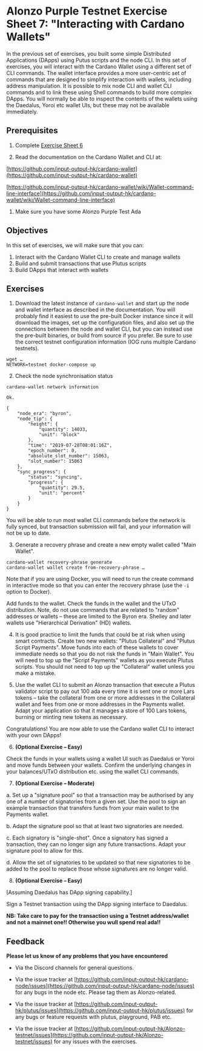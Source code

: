 # Alonzo Purple Testnet Exercise Sheet 7: "Interacting with Cardano Wallets"

In the previous set of exercises, you built some simple Distributed Applications (DApps) using Putus scripts and the node CLI. In this set of exercises, you will interact with the Cardano Wallet using a different set of CLI commands. The wallet interface provides a more user-centric set of commands that are designed to simplify interaction with wallets, including address manipulation. It is possible to mix node CLI and wallet CLI commands and to link these using Shell commands to build more complex DApps. You will normally be able to inspect the contents of the wallets using the Daedalus, Yoroi etc wallet UIs, but these may not be available immediately.

## Prerequisites

1. Complete [Exercise Sheet 6](6_Alonzo-purple-exercise-6.md)

2. Read the documentation on the Cardano Wallet and CLI at:


[https://github.com/input-output-hk/cardano-wallet](https://github.com/input-output-hk/cardano-wallet)

[https://github.com/input-output-hk/cardano-wallet/wiki/Wallet-command-line-interface](https://github.com/input-output-hk/cardano-wallet/wiki/Wallet-command-line-interface)

1. Make sure you have some Alonzo Purple Test Ada

## Objectives

In this set of exercises, we will make sure that you can:

1. Interact with the Cardano Wallet CLI to create and manage wallets
2. Build and submit transactions that use Plutus scripts
3. Build DApps that interact with wallets

## Exercises

1. Download the latest instance of `cardano-wallet` and start up the node and wallet interface as described in the documentation. You will probably find it easiest to use the pre-built Docker instance since it will download the images, set up the configuration files, and also set up the connections between the node and wallet CLI, but you can instead use the pre-built binaries, or build from source if you prefer. Be sure to use the correct testnet configuration information (IOG runs multiple Cardano testnets).

```
wget …
NETWORK=testnet docker-compose up
```

2. Check the node synchronisation status

```
cardano-wallet network information

Ok.

{
    "node_era": "byron",
    "node_tip": {
        "height": {
            "quantity": 14033,
            "unit": "block"
        },
        "time": "2019-07-28T08:01:16Z",
        "epoch_number": 0,
        "absolute_slot_number": 15063,
        "slot_number": 15063
    },
    "sync_progress": {
        "status": "syncing",
        "progress": {
            "quantity": 29.5,
            "unit": "percent"
        }
    }
}

```

You will be able to run most wallet CLI commands before the network is fully synced, but transaction submission will fail, and your information will not be up to date.

3. Generate a recovery phrase and create a new empty wallet called "Main Wallet".

```
cardano-wallet recovery-phrase generate
cardano-wallet wallet create from-recovery-phrase …
```

Note that if you are using Docker, you will need to run the create command in interactive mode so that you can enter the recovery phrase (use the `-i` option to Docker).

Add funds to the wallet. Check the funds in the wallet and the UTxO distribution. Note, do not use commands that are related to "random" addresses or wallets – these are limited to the Byron era. Shelley and later wallets use "Hierarchical Derivation" (HD) wallets.

4. It is good practice to limit the funds that could be at risk when using smart contracts. Create two new wallets: "Plutus Collateral" and "Plutus Script Payments". Move funds into each of these wallets to cover immediate needs so that you do not risk the funds in "Main Wallet". You will need to top up the "Script Payments" wallets as you execute Plutus scripts. You should not need to top up the "Collateral" wallet unless you make a mistake.

5. Use the wallet CLI to submit an Alonzo transaction that execute a Plutus validator script to pay out 100 ada every time it is sent one or more Lars tokens – take the collateral from one or more addresses in the Collateral wallet and fees from one or more addresses in the Payments wallet. Adapt your application so that it manages a store of 100 Lars tokens, burning or minting new tokens as necessary.

Congratulations! You are now able to use the Cardano wallet CLI to interact with your own DApps!

6. **(Optional Exercise – Easy)**

Check the funds in your wallets using a wallet UI such as Daedalus or Yoroi and move funds between your wallets. Confirm the underlying changes in your balances/UTxO distribution etc. using the wallet CLI commands.


7. **(Optional Exercise – Moderate)**

a. Set up a "signature pool" so that a transaction may be authorised by any one of a number of signatories from a given set. Use the pool to sign an example transaction that transfers funds from your main wallet to the Payments wallet.

b. Adapt the signature pool so that at least two signatories are needed.

c. Each signatory is "single-shot". Once a signatory has signed a transaction, they can no longer sign any future transactions. Adapt your signature pool to allow for this.

d. Allow the set of signatories to be updated so that new signatories to be added to the pool to replace those whose signatures are no longer valid.

8. **(Optional Exercise – Easy)**

[Assuming Daedalus has DApp signing capability.]

Sign a Testnet transaction using the DApp signing interface to Daedalus. 

**NB: Take care to pay for the transaction using a Testnet address/wallet and not a mainnet one!! Otherwise you wull spend real ada!!**

## Feedback

**Please let us know of any problems that you have encountered**

- Via the Discord channels for general questions.

- Via the issue tracker at [https://github.com/input-output-hk/cardano-node/issues](https://github.com/input-output-hk/cardano-node/issues) for any bugs in the node etc.  Please tag them as Alonzo-related.

- Via the issue tracker at [https://github.com/input-output-hk/plutus/issues](https://github.com/input-output-hk/plutus/issues) for any bugs or feature requests with plutus, playground, PAB etc.

- Via the issue tracker at [https://github.com/input-output-hk/Alonzo-testnet/issues](https://github.com/input-output-hk/Alonzo-testnet/issues) for any issues with the exercises.


